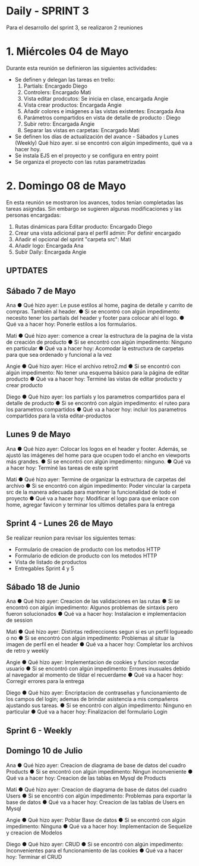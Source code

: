 # Daily - SPRINT 3

Para el desarrollo del sprint 3, se realizaron 2 reuniones

# 1. Miércoles 04 de Mayo

Durante esta reunión se definieron las siguientes actividades:

- Se definen y delegan las tareas en trello:
  1. Partials: Encargado Diego
  2. Controlers: Encargado Mati
  3. Vista editar prodcutos: Se inicia en clase, encargada Angie
  4. Vista crear productos: Encargada Angie
  5. Añadir colores e imágenes a las vistas existentes: Encargada Ana
  6. Parámetros compartidos en vista de detalle de producto : Diego
  7. Subir retro: Encargada Angie
  8. Separar las vistas en carpetas: Encargado Mati
- Se definen los días de actualización del avance - Sábados y Lunes (Weekly) Qué hizo ayer. si se encontró con algún impedimento, qué va a hacer hoy.
- Se instala EJS en el proyecto y se configura en entry point
- Se organiza el proyecto con las rutas parametrizadas

# 2. Domingo 08 de Mayo

En esta reunión se mostraron los avances, todos tenían completadas las tareas asigndas. Sin embargo se sugieren algunas modificaciones y las personas encargadas:

1.  Rutas dinámicas para Editar producto: Encargado Diego
2.  Crear una vista adicional para el perfil admin: Por definir encargado
3.  Añadir el opcional del sprint "carpeta src": Mati
4.  Añadir logo: Encargada Ana
5.  Subir Daily: Encargada Angie

## UPTDATES

## Sábado 7 de Mayo

Ana
● Qué hizo ayer: Le puse estilos al home, pagina de detalle y carrito de compras. También al header.
● Si se encontró con algún impedimento: necesito tener los partials del header y footer para colocar ahí el logo.
● Qué va a hacer hoy: Ponerle estilos a los formularios.

Mati
● Qué hizo ayer: comence a crear la estructura de la pagina de la vista de creación de producto
● Si se encontró con algún impedimento: Ninguno en particular
● Qué va a hacer hoy: Acomodar la estructura de carpetas para que sea ordenado y funcional a la vez

Angie
● Qué hizo ayer: Hice el archivo retro2.md
● Si se encontró con algún impedimento: No tener una esquema básico para la página de editar producto
● Qué va a hacer hoy: Terminé las vistas de editar producto y crear producto

Diego
● Qué hizo ayer: los partials y los parametros compartidos para el detalle de producto
● Si se encontró con algún impedimento: el ruteo para los parametros compartidos
● Qué va a hacer hoy: incluir los parametros compartidos para la vista editar-productos

## Lunes 9 de Mayo

Ana
● Qué hizo ayer: Colocar los logos en el header y footer. Además, se ajustó las imágenes del home para que ocupen todo el ancho en viewports más grandes.
● Si se encontró con algún impedimento: ninguno.
● Qué va a hacer hoy: Terminé las tareas de este sprint

Mati
● Qué hizo ayer: Termine de organizar la estructura de carpetas del archivo
● Si se encontró con algún impedimento: Poder vincular la carpeta src de la manera adecuada para mantener la funcionalidad de todo el proyecto
● Qué va a hacer hoy: Modificar el logo para que enlace con home, agregar favicon y terminar los ultimos detalles para la entrega

## Sprint 4 - Lunes 26 de Mayo

Se realizar reunion para revisar los siguientes temas:

- Formulario de creacion de producto con los metodos HTTP
- Formulario de edicion de producto con los metodos HTTP
- Vista de listado de productos
- Entregables Sprint 4 y 5

## Sábado 18 de Junio

Ana
● Qué hizo ayer: Creacion de las validaciones en las rutas
● Si se encontró con algún impedimento: Algunos problemas de sintaxis pero fueron solucionados
● Qué va a hacer hoy: Instalacion e implementacion de session

Mati
● Qué hizo ayer: Distintas redirecciones segun si es un perfil logueado o no
● Si se encontró con algún impedimento: Problemas al situar la imagen de perfil en el header
● Qué va a hacer hoy: Completar los archivos de retro y weekly

Angie
● Qué hizo ayer: Implementacion de cookies y funcion recordar usuario
● Si se encontró con algún impedimento: Errores inusuales debido al navegador al momento de tildar el recuerdame
● Qué va a hacer hoy: Corregir errores para la entrega

Diego
● Qué hizo ayer: Encriptacion de contraseñas y funcionamiento de los campos del login; ademas de brindar asistencia a mis compañeros ajustando sus tareas.
● Si se encontró con algún impedimento: Ninguno en particular
● Qué va a hacer hoy: Finalizacion del formulario Login

## Sprint 6 - Weekly

## Domingo 10 de Julio

Ana
● Qué hizo ayer: Creacion de diagrama de base de datos del cuadro Products
● Si se encontró con algún impedimento: Ningun inconveniente
● Qué va a hacer hoy: Creacion de las tablas en Mysql de Products

Mati
● Qué hizo ayer: Creacion de diagrama de base de datos del cuadro Users
● Si se encontró con algún impedimento: Problemas para exportar la base de datos
● Qué va a hacer hoy: Creacion de las tablas de Users en Mysql

Angie
● Qué hizo ayer: Poblar Base de datos
● Si se encontró con algún impedimento: Ninguna
● Qué va a hacer hoy: Implementacion de Sequelize y creacion de Modelos

Diego
● Qué hizo ayer: CRUD
● Si se encontró con algún impedimento: Inconvenientes para el funcionamiento de las cookies
● Qué va a hacer hoy: Terminar el CRUD
